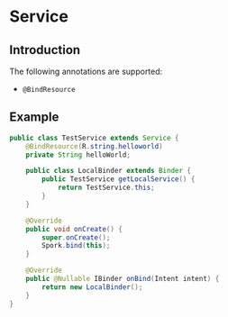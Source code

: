 # Service

## Introduction

The following annotations are supported:

 - `@BindResource`

## Example

```java
public class TestService extends Service {
    @BindResource(R.string.helloworld)
    private String helloWorld;

    public class LocalBinder extends Binder {
        public TestService getLocalService() {
            return TestService.this;
        }
    }

    @Override
    public void onCreate() {
        super.onCreate();
        Spork.bind(this);
    }

    @Override
    public @Nullable IBinder onBind(Intent intent) {
        return new LocalBinder();
    }
}
```
